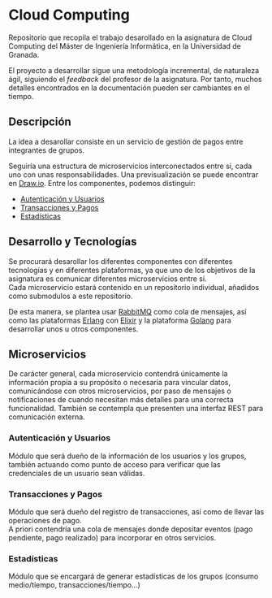 # Cloud Computing

Repositorio que recopila el trabajo desarollado en la asignatura de Cloud Computing del Máster de Ingeniería Informática, en la Universidad de Granada.

El proyecto a desarrollar sigue una metodología incremental, de naturaleza ágil, siguiendo el _feedback_ del profesor de la asignatura.
Por tanto, muchos detalles encontrados en la documentación pueden ser cambiantes en el tiempo.

## Descripción

La idea a desarollar consiste en un servicio de gestión de pagos entre integrantes de grupos.

Seguiría una estructura de microservicios interconectados entre sí, cada uno con unas responsabilidades. Una previsualización se puede encontrar en [Draw.io][architecture].
Entre los componentes, podemos distinguir:

- [Autenticación y Usuarios](#autenticaci%c3%b3n-y-usuarios)
- [Transacciones y Pagos](#transacciones-y-pagos)
- [Estadísticas](#estad%c3%adsticas)

[architecture]: https://www.draw.io/?lightbox=1&highlight=0000FF&nav=1&title=DiagramaCC.drawio#R5VjbcpswEP0aHtvhYlz8aDuXpm2mmbpJ00dZCFArS4wQvvTruwIRwOCENEmTtCTjQavVIu3ZPbtgefPV9lSiNDkXIWGWa4dbyzuyXNcZua6l%2F%2B1wV0oCe1QKYklDo1QLFvQXMULbSHMakqylqIRgiqZtIRacE6xaMiSl2LTVIsHaT01RTDqCBUasK%2F1GQ5WYU%2Fh2LX9PaJxUT3ZsM7NClbIRZAkKxaYh8o4tby6FUOXdajsnTDuv8ku57uTA7M3GJOFqyAKcf%2Fl4%2Fe772YfP58F5jlfX7GrxxvNKM2vEcnNis1u1q1wAZsDbMJjBEVItxEzkYHW2SagiixRhLdxAAIAsUSsGIwduGVoSNkP4ZyxFzsO5YELCFBdcG4sEVwZvB5wxQ4zGHAaMREpPU8aqFZbrRb7%2B03tQUvwkjZlxcRmDDXl5gbzrKOO7NZGKbBsi47hTIlZEyR2omNmJcZMJ4spJmzoixhMDc9KIhlGFPTJRGN9YroGCG4PVfXDrgW3MtN9CuobbWN9OcwVHphhhas09a%2BbxSgme2dDrWarPfpnlSFKRVdNLub9g38zBwLkjUPawDn0ShKM%2BrAN36RVYPwKm3sRvgep5dgdVx%2B1BNXgqUN0hyRgCPZmhkCoRseCIHdfSWZFrRD%2FHhlGt80mI1Pj7B1FqZ3IP5Uq00QhRlhTrndscnYlcYnLLaQzPKyRjou4OZX2wW2GThCFF121efnwMRkMya5EvMyxp2kgsG2nSF2u6ouCqvqwBJ2odhFUOXPcLSX3qTKFQ25geZTpTH5BsTx8YcC65u9br3%2FrV8LsxVwyOtq3RzoxaAXWgKGiKLy5Q0TkMvmBTUxGU3t9fiET%2FsSOxWDqVEu0aCqmgXGUNyxdaUPPSuOKcXZuDTg7ou5Nb9eGm3EGdEzdH%2BfM0GZQlx4eC%2B1XXDX%2B85%2B%2Fg2euGPQSNKyJpBCiAItM%2FlEdCrpq9gT2cfDrWQ6Ltatqz872%2B4fmJ67kJyH%2BVpdAfElVfJeIZwphCU38Q8d728gLF%2F2xv6XovjSOcyaC%2BRjCKqYKXO3eu%2Fd3T5nQRg82dCP2qTjiRLT4pSKG7gOdkXTBFs13ypr26aRkl9s1DUKZeErX8OSk4wXO1JQ8rNs6QQDrj3f5Ym86IXEOEicFMccaxkKloxxUqPhfl6X8WCC%2BrPFQvp41AaNBHmft7rzdFJndzvFDNed06lOxTIPyPQjl6UVBW274rpxWREdTZfhTv1ypeVkgPyt82pPes%2BIgEEe6r%2BGMckGX0NF%2BTRpOBFX98%2F4oPw%2FqzcflGV398945%2FAw%3D%3D

## Desarrollo y Tecnologías

Se procurará desarollar los diferentes componentes con diferentes tecnologías y en diferentes plataformas, ya que uno de los objetivos de la asignatura es comunicar diferentes microservicios entre sí.  
Cada microservicio estará contenido en un repositorio individual, añadidos como submodulos a este repositorio.

De esta manera, se plantea usar [RabbitMQ][rabbitmq] como cola de mensajes, así como las plataformas [Erlang][erlang] con [Elixir][elixirlang] y la plataforma [Golang][golang] para desarrollar unos u otros componentes.

[rabbitmq]: https://www.rabbitmq.com/
[elixirlang]: https://elixir-lang.org/
[erlang]: https://www.erlang.org/
[golang]: https://www.golang.org/

## Microservicios

De carácter general, cada microservicio contendrá únicamente la información propia a su propósito o necesaria para vincular datos, comunicándose con otros microservicios, por paso de mensajes o notificaciones de cuando necesitan más detalles para una correcta funcionalidad. También se contempla que presenten una interfaz REST para comunicación externa.

### Autenticación y Usuarios

Módulo que será dueño de la información de los usuarios y los grupos, también actuando como punto de acceso para verificar que las credenciales de un usuario sean válidas.

### Transacciones y Pagos

Módulo que será dueño del registro de transacciones, así como de llevar las operaciones de pago.  
A priori contendría una cola de mensajes donde depositar eventos (pago pendiente, pago realizado) para incorporar en otros servicios.

### Estadísticas

Módulo que se encargará de generar estadísticas de los grupos (consumo medio/tiempo, transacciones/tiempo...)
